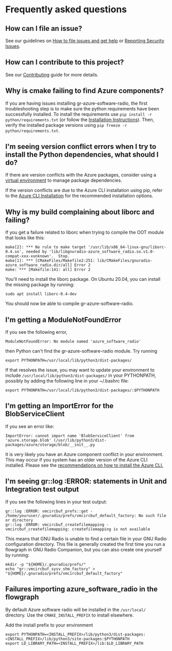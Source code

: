 # Frequently asked questions

## How can I file an issue?
See our guidelines on [How to file issues and get help](../../SUPPORT.md) or [Reporting Security Issues](../../SECURITY.md#reporting-security-issues).

## How can I contribute to this project?
See our [Contributing](../../README.md#contributing) guide for more details.

## Why is cmake failing to find Azure components?
If you are having issues installing gr-azure-software-radio, the first troubleshooting step is to make sure the python requirements have been successfully installed. To install the requirements use ``` pip install -r python/requirements.txt ```  (or follow the [Installation Instructions](../../README.md/#installing-azure-software-radio-oot)).
Then, verify the installed package versions using ``` pip freeze -r python/requirements.txt ```.

## I'm seeing version conflict errors when I try to install the Python dependencies, what should I do?
If there are version conflicts with the Azure packages, consider using a [virtual environment](https://docs.python.org/3/tutorial/venv.html) to manage package dependencies.

If the version conflicts are due to the Azure CLI installation using pip, refer to the [Azure CLI Installation][azure-cli-installation] for the recommended installation options.

## Why is my build complaining about liborc and failing?
If you get a failure related to liborc when trying to compile the OOT module that looks like this:
```
make[2]: *** No rule to make target '/usr/lib/x86_64-linux-gnu/liborc-0.4.so', needed by 'lib/libgnuradio-azure_software_radio.so.v1.0-compat-xxx-xunknown'.  Stop.
make[1]: *** [CMakeFiles/Makefile2:251: lib/CMakeFiles/gnuradio-azure_software_radio.dir/all] Error 2
make: *** [Makefile:141: all] Error 2
```

You'll need to install the liborc package. On Ubuntu 20.04, you can install the missing package by running:
```
sudo apt install liborc-0.4-dev
```

You should now be able to compile gr-azure-software-radio.
## I'm getting a ModuleNotFoundError
If you see the following error,

```
ModuleNotFoundError: No module named 'azure_software_radio'
```
then Python can't find the gr-azure-software-radio module. Try running

```
export PYTHONPATH=/usr/local/lib/python3/dist-packages/
```

If that resolves the issue, you may want to update your environment to include `/usr/local/lib/python3/dist-packages/` in your PYTHONPATH, possibly by adding the following line in your ~/.bashrc file:

```
export PYTHONPATH=/usr/local/lib/python3/dist-packages/:$PYTHONPATH
```

## I'm getting an ImportError for the BlobServiceClient
If you see an error like:
```
ImportError: cannot import name 'BlobServiceClient' from 'azure.storage.blob' (/usr/lib/python3/dist-packages/azure/storage/blob/__init__.py
```
It is very likely you have an Azure component conflict in your environment. This may occur if you system has an older version of the Azure CLI installed. Please see the [recommendations on how to install the Azure CLI.][azure-cli-installation]

## I'm seeing gr::log :ERROR: statements in Unit and Integration test output
If you see the following lines in your test output:

```
gr::log :ERROR: vmcircbuf_prefs::get - /home/youruser/.gnuradio/prefs/vmcircbuf_default_factory: No such file or directory
gr::log :ERROR: vmcircbuf_createfilemapping - vmcircbuf_createfilemapping: createfilemapping is not available
```

This means that GNU Radio is unable to find a certain file in your GNU Radio configuration directory. This file is generally created the
first time you run a flowgraph in GNU Radio Companion, but you can also create one yourself by running:

```
mkdir -p "${HOME}/.gnuradio/prefs/"
echo "gr::vmcircbuf_sysv_shm_factory" > "${HOME}/.gnuradio/prefs/vmcircbuf_default_factory"
```

## Failures importing azure_software_radio in the flowgraph
By default Azure software radio will be installed in the ``` /usr/local/ ``` directory. Use the ``` CMAKE_INSTALL_PREFIX ``` to install elsewhere.

Add the install prefix to your environment
```
export PYTHONPATH=<INSTALL_PREFIX>/lib/python3/dist-packages:<INSTALL_PREFIX>/lib/python3/site-packages:$PYTHONPATH
export LD_LIBRARY_PATH=<INSTALL_PREFIX>/lib:$LD_LIBRARY_PATH
```


[azure-cli-installation]: https://docs.microsoft.com/en-us/cli/azure/install-azure-cli-linux?pivots=apt  "Azure CLI Installation"